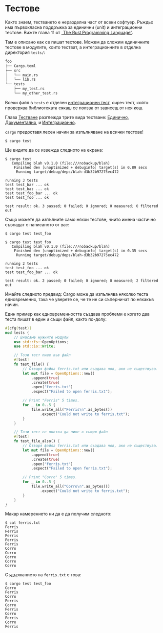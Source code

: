 # Тестове

Както знаем, тестването е неразделна част от всеки софтуер. Ръждьо има
първокласна поддръжка за  единични (unit) и интеграционни тестове. Вижте глава
11 от [„The Rust Programming
Language”](https://doc.rust-lang.org/book/ch11-00-testing.html).

Там е описано как се пишат тестове. Можем да сложим единичните тестове в
модулите, които тестват, а интеграционните в отделна директория `tests/`:

```txt
foo
├── Cargo.toml
├── src
│   └── main.rs
│   └── lib.rs
└── tests
    ├── my_test.rs
    └── my_other_test.rs
```

Всеки файл в `tests` е отделен [интеграционен
тест](https://doc.rust-lang.org/book/ch11-03-test-organization.html#integration-tests),
сиреч тест, който проверява библиотеката сякаш се ползва от зависещ от нея кош.

Глава [Тестване][testing] разглежда  трите вида тестване: 
[Единично][unit_testing], [Документално][doc_testing], и
[Интеграционно][integration_testing]. 

`cargo` предоставя лесен начин за изпълняване на всички тестове!

```shell
$ cargo test
```

Ще видите да се извежда следното на екрана:

```shell
$ cargo test
   Compiling blah v0.1.0 (file:///nobackup/blah)
    Finished dev [unoptimized + debuginfo] target(s) in 0.89 secs
     Running target/debug/deps/blah-d3b32b97275ec472

running 3 tests
test test_bar ... ok
test test_baz ... ok
test test_foo_bar ... ok
test test_foo ... ok

test result: ok. 3 passed; 0 failed; 0 ignored; 0 measured; 0 filtered out
```

Също можете да изпълните само някои тестове, чиито имена частично съвпадат с
написаното от вас:

```shell
$ cargo test test_foo
```

```shell
$ cargo test test_foo
   Compiling blah v0.1.0 (file:///nobackup/blah)
    Finished dev [unoptimized + debuginfo] target(s) in 0.35 secs
     Running target/debug/deps/blah-d3b32b97275ec472

running 2 tests
test test_foo ... ok
test test_foo_bar ... ok

test result: ok. 2 passed; 0 failed; 0 ignored; 0 measured; 2 filtered out
```

Имайте следното предвид: Cargo може да изпълнява няколко теста едновременно,
така че уверете се, че те не си съперничат по някакъв начин.

Един пример как едновременността създава проблеми е когато два теста пишат в
един и същи файл, както по-долу:

```rust
#[cfg(test)]
mod tests {
    // Внасяме нужните модули
    use std::fs::OpenOptions;
    use std::io::Write;

    // Този тест пише във файл
    #[test]
    fn test_file() {
        // Отваря файла ferris.txt или създава нов, ако не съществува.
        let mut file = OpenOptions::new()
            .append(true)
            .create(true)
            .open("ferris.txt")
            .expect("Failed to open ferris.txt");

        // Print "Ferris" 5 times.
        for _ in 0..5 {
            file.write_all("Ferris\n".as_bytes())
                .expect("Could not write to ferris.txt");
        }
    }

    // Този тест се опитва да пише в същия файл
    #[test]
    fn test_file_also() {
        // Отваря файла ferris.txt или създава нов, ако не съществува.
        let mut file = OpenOptions::new()
            .append(true)
            .create(true)
            .open("ferris.txt")
            .expect("Failed to open ferris.txt");

        // Print "Corro" 5 times.
        for _ in 0..5 {
            file.write_all("Corro\n".as_bytes())
                .expect("Could not write to ferris.txt");
        }
    }
}
```

Макар намерението ни да е да получим следното:
```shell
$ cat ferris.txt
Ferris
Ferris
Ferris
Ferris
Ferris
Corro
Corro
Corro
Corro
Corro
```
Съдържанието на `ferris.txt` е това:
```shell
$ cargo test test_foo
Corro
Ferris
Corro
Ferris
Corro
Ferris
Corro
Ferris
Corro
Ferris
```

[testing]: ../testing.md
[unit_testing]: ../testing/unit_testing.md
[integration_testing]: ../testing/integration_testing.md
[doc_testing]: ../testing/doc_testing.md

